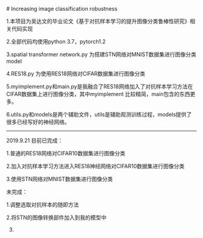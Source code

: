 ﻿﻿﻿﻿﻿# Increasing image classification robustness1.本项目为吴达文的毕业论文《基于对抗样本学习的提升图像分类鲁棒性研究》相关代码实现2.全部代码均使用python 3.7，pytorch1.23.spatial transformer network.py 为搭建STN网络对MNIST数据集进行图像分类model4.RES18.py 为使用RES18网络对CIFAR数据集进行图像分类5.myimplement.py和main.py是我融合了RES18网络加入了对抗样本学习方法在CIFAR数据集上进行图像分类，其中myimplement 比较精简，main包含的东西更多。6.utils.py和models是两个辅助文件，utils是辅助观测训练过程，models提供了很多已经写好的神经网络。------2019.9.21目前已完成：1.普通的RES18网络对CIFAR10数据集进行图像分类2.加入对抗样本学习方法进入RES18神经网络对CIFAR10数据集进行图像分类3.使用STN网络对MNIST数据集进行图像分类未完成：1.调整选取对抗样本的随即方法2.将STN的图像转换部件加入到我的模型中3.